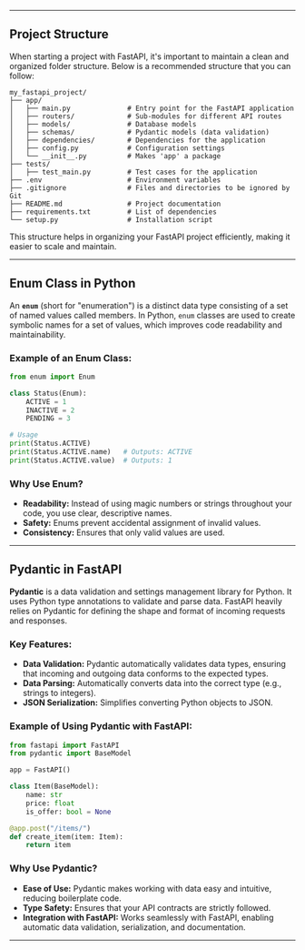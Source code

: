
---

## Project Structure

When starting a project with FastAPI, it's important to maintain a clean and organized folder structure. Below is a recommended structure that you can follow:

```
my_fastapi_project/
├── app/
│   ├── main.py              # Entry point for the FastAPI application
│   ├── routers/             # Sub-modules for different API routes
│   ├── models/              # Database models
│   ├── schemas/             # Pydantic models (data validation)
│   ├── dependencies/        # Dependencies for the application
│   ├── config.py            # Configuration settings
│   └── __init__.py          # Makes 'app' a package
├── tests/
│   ├── test_main.py         # Test cases for the application
├── .env                     # Environment variables
├── .gitignore               # Files and directories to be ignored by Git
├── README.md                # Project documentation
├── requirements.txt         # List of dependencies
└── setup.py                 # Installation script
```

This structure helps in organizing your FastAPI project efficiently, making it easier to scale and maintain.

---


## Enum Class in Python

An **`enum`** (short for "enumeration") is a distinct data type consisting of a set of named values called members. In Python, `enum` classes are used to create symbolic names for a set of values, which improves code readability and maintainability.

### Example of an Enum Class:
```python
from enum import Enum

class Status(Enum):
    ACTIVE = 1
    INACTIVE = 2
    PENDING = 3

# Usage
print(Status.ACTIVE)
print(Status.ACTIVE.name)   # Outputs: ACTIVE
print(Status.ACTIVE.value)  # Outputs: 1
```

### Why Use Enum?
- **Readability:** Instead of using magic numbers or strings throughout your code, you use clear, descriptive names.
- **Safety:** Enums prevent accidental assignment of invalid values.
- **Consistency:** Ensures that only valid values are used.

---

## Pydantic in FastAPI

**Pydantic** is a data validation and settings management library for Python. It uses Python type annotations to validate and parse data. FastAPI heavily relies on Pydantic for defining the shape and format of incoming requests and responses.

### Key Features:
- **Data Validation:** Pydantic automatically validates data types, ensuring that incoming and outgoing data conforms to the expected types.
- **Data Parsing:** Automatically converts data into the correct type (e.g., strings to integers).
- **JSON Serialization:** Simplifies converting Python objects to JSON.

### Example of Using Pydantic with FastAPI:
```python
from fastapi import FastAPI
from pydantic import BaseModel

app = FastAPI()

class Item(BaseModel):
    name: str
    price: float
    is_offer: bool = None

@app.post("/items/")
def create_item(item: Item):
    return item
```

### Why Use Pydantic?
- **Ease of Use:** Pydantic makes working with data easy and intuitive, reducing boilerplate code.
- **Type Safety:** Ensures that your API contracts are strictly followed.
- **Integration with FastAPI:** Works seamlessly with FastAPI, enabling automatic data validation, serialization, and documentation.

---


